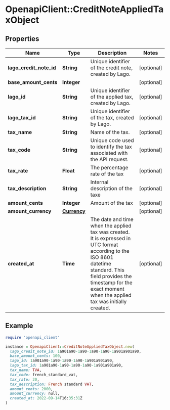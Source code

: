 # OpenapiClient::CreditNoteAppliedTaxObject

## Properties

| Name | Type | Description | Notes |
| ---- | ---- | ----------- | ----- |
| **lago_credit_note_id** | **String** | Unique identifier of the credit note, created by Lago. | [optional] |
| **base_amount_cents** | **Integer** |  | [optional] |
| **lago_id** | **String** | Unique identifier of the applied tax, created by Lago. | [optional] |
| **lago_tax_id** | **String** | Unique identifier of the tax, created by Lago. | [optional] |
| **tax_name** | **String** | Name of the tax. | [optional] |
| **tax_code** | **String** | Unique code used to identify the tax associated with the API request. | [optional] |
| **tax_rate** | **Float** | The percentage rate of the tax | [optional] |
| **tax_description** | **String** | Internal description of the taxe | [optional] |
| **amount_cents** | **Integer** | Amount of the tax | [optional] |
| **amount_currency** | [**Currency**](Currency.md) |  | [optional] |
| **created_at** | **Time** | The date and time when the applied tax was created. It is expressed in UTC format according to the ISO 8601 datetime standard. This field provides the timestamp for the exact moment when the applied tax was initially created. | [optional] |

## Example

```ruby
require 'openapi_client'

instance = OpenapiClient::CreditNoteAppliedTaxObject.new(
  lago_credit_note_id: 1a901a90-1a90-1a90-1a90-1a901a901a90,
  base_amount_cents: 100,
  lago_id: 1a901a90-1a90-1a90-1a90-1a901a901a90,
  lago_tax_id: 1a901a90-1a90-1a90-1a90-1a901a901a90,
  tax_name: TVA,
  tax_code: french_standard_vat,
  tax_rate: 20,
  tax_description: French standard VAT,
  amount_cents: 2000,
  amount_currency: null,
  created_at: 2022-09-14T16:35:31Z
)
```

